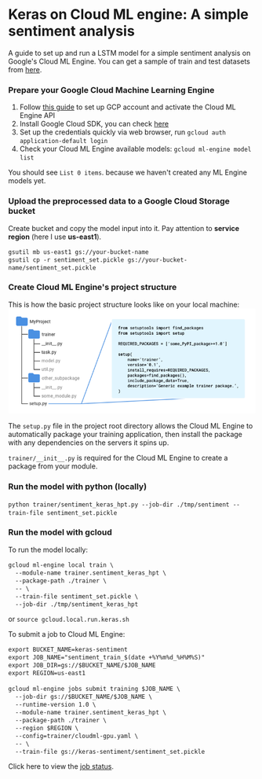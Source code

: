 # Keras on Cloud ML engine: A simple sentiment analysis

A guide to set up and run a LSTM model for a simple sentiment analysis on Google's Cloud ML Engine. You can get a sample of train and test datasets from [here](https://github.com/liufuyang/kaggle-youtube-8m/tree/master/tf-learn/example-3-sentiment).

### Prepare your Google Cloud Machine Learning Engine
1. Follow [this guide](https://cloud.google.com/ml-engine/docs/quickstarts/command-line) to set up GCP account and activate the Cloud ML Engine API 
2. Install Google Cloud SDK, you can check [here](https://cloud.google.com/sdk/docs/)
3. Set up the credentials quickly via web browser, run
`gcloud auth application-default login`
4. Check your Cloud ML Engine available models:
`gcloud ml-engine model list`

You should see `List 0 items`. because we haven't created any ML Engine models yet.

### Upload the preprocessed data to a Google Cloud Storage bucket 
Create bucket and copy the model input into it. Pay attention to **service region** (here I use **us-east1**).

```
gsutil mb us-east1 gs://your-bucket-name
gsutil cp -r sentiment_set.pickle gs://your-bucket-name/sentiment_set.pickle
```

### Create Cloud ML Engine's project structure 
This is how the basic project structure looks like on your local machine:
![project structure](img/recommended-project-structure.png?raw=true)

The `setup.py` file in the project root directory allows the Cloud ML Engine to automatically package your training application, then install the package with any dependencies on the servers it spins up.

`trainer/__init__.py` is required for the Cloud ML Engine to create a package from your module.

### Run the model with python (locally)
`python trainer/sentiment_keras_hpt.py --job-dir ./tmp/sentiment --train-file sentiment_set.pickle`

### Run the model with gcloud 
To run the model locally:
```
gcloud ml-engine local train \
  --module-name trainer.sentiment_keras_hpt \
  --package-path ./trainer \
  -- \
  --train-file sentiment_set.pickle \
  --job-dir ./tmp/sentiment_keras_hpt
```

or `source gcloud.local.run.keras.sh`

To submit a job to Cloud ML Engine:
```
export BUCKET_NAME=keras-sentiment
export JOB_NAME="sentiment_train_$(date +%Y%m%d_%H%M%S)"
export JOB_DIR=gs://$BUCKET_NAME/$JOB_NAME
export REGION=us-east1

gcloud ml-engine jobs submit training $JOB_NAME \
  --job-dir gs://$BUCKET_NAME/$JOB_NAME \
  --runtime-version 1.0 \
  --module-name trainer.sentiment_keras_hpt \
  --package-path ./trainer \
  --region $REGION \
  --config=trainer/cloudml-gpu.yaml \
  -- \
  --train-file gs://keras-sentiment/sentiment_set.pickle 
```

Click here to view the [job status](https://console.cloud.google.com/mlengine/jobs?project=zinc-chiller-213404).